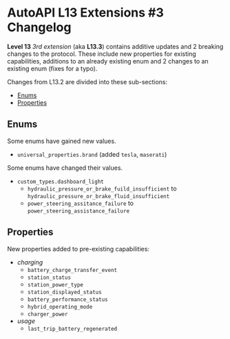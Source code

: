 # AutoAPI L13 Extensions #3 Changelog

**Level 13** _3rd extension_ (aka **L13.3**) contains additive updates and 2 breaking changes to the protocol.
These include new properties for existing capabilities, additions to an already existing enum and 2 changes to an existing enum (fixes for a typo).

Changes from L13.2 are divided into these sub-sections:

* [Enums](#enums)
* [Properties](#properties)


## Enums

Some enums have gained new values.

- `universal_properties.brand` (added `tesla`, `maserati`)

Some enums have changed their values.

- `custom_types.dashboard_light`
  - `hydraulic_pressure_or_brake_fuild_insufficient` to `hydraulic_pressure_or_brake_fluid_insufficient`
  - `power_steering_assitance_failure` to `power_steering_assistance_failure`

## Properties

New properties added to pre-existing capabilities:

- _charging_
  - `battery_charge_transfer_event`
  - `station_status`
  - `station_power_type`
  - `station_displayed_status`
  - `battery_performance_status`
  - `hybrid_operating_mode`
  - `charger_power`
- _usage_
  - `last_trip_battery_regenerated`

